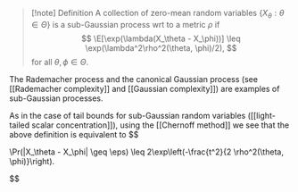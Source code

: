 > [!note] Definition 
> A collection of zero-mean random variables $\{X_\theta:\theta\in\Theta\}$ is a sub-Gaussian process wrt to a metric $\rho$ if 
> $$
\E[\exp(\lambda(X_\theta - X_\phi))] \leq \exp(\lambda^2\rho^2(\theta, \phi)/2),
$$
> for all $\theta,\phi\in\Theta$. 

The Rademacher process and the canonical Gaussian process (see [[Rademacher complexity]] and [[Gaussian complexity]]) are examples of sub-Gaussian processes. 

As in the case of tail bounds for sub-Gaussian random variables ([[light-tailed scalar concentration]]), using the [[Chernoff method]] we see that the above definition is equivalent to 
$$

\Pr(|X_\theta - X_\phi| \geq \eps) \leq 2\exp\left(-\frac{t^2}{2 \rho^2(\theta, \phi)}\right).

$$
